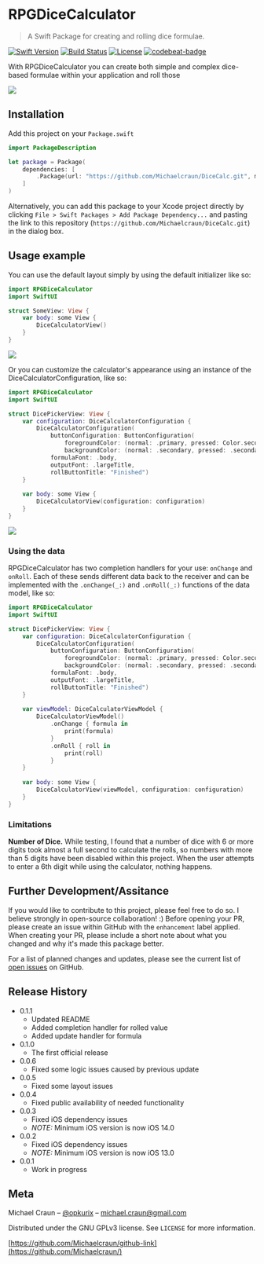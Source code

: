 # RPGDiceCalculator
> A Swift Package for creating and rolling dice formulae. 

[![Swift Version][swift-image]][swift-url]
[![Build Status][travis-image]][travis-url]
[![License][license-image]][license-url]
[![codebeat-badge][codebeat-image]][codebeat-url]

With RPGDiceCalculator you can create both simple and complex dice-based formulae within your application and roll those

![](header.png)

## Installation

Add this project on your `Package.swift`

```swift
import PackageDescription

let package = Package(
    dependencies: [
        .Package(url: "https://github.com/Michaelcraun/DiceCalc.git", majorVersion: 0, minor: 0)
    ]
)
```

Alternatively, you can add this package to your Xcode project directly by clicking `File > Swift Packages > Add Package Dependency...` and pasting the link to this repository (`https://github.com/Michaelcraun/DiceCalc.git`) in the dialog box.

## Usage example

You can use the default layout simply by using the default initializer like so:

```swift
import RPGDiceCalculator
import SwiftUI

struct SomeView: View {
    var body: some View {
        DiceCalculatorView()
    }
}
```

![](default_configuration.png)

Or you can customize the calculator's appearance using an instance of the DiceCalculatorConfiguration, like so:

```swift
import RPGDiceCalculator
import SwiftUI

struct DicePickerView: View {
    var configuration: DiceCalculatorConfiguration {
        DiceCalculatorConfiguration(
            buttonConfiguration: ButtonConfiguration(
                foregroundColor: (normal: .primary, pressed: Color.secondary),
                backgroundColor: (normal: .secondary, pressed: .secondary)),
            formulaFont: .body,
            outputFont: .largeTitle,
            rollButtonTitle: "Finished")
    }
    
    var body: some View {
        DiceCalculatorView(configuration: configuration)
    }
}
```

![](custom_configuration.png)

### Using the data

RPGDiceCalculator has two completion handlers for your use: `onChange` and `onRoll`. Each of these sends different data back to the receiver and can be implemented with the `.onChange(_:)` and `.onRoll(_:)` functions of the data model, like so:
```swift
import RPGDiceCalculator
import SwiftUI

struct DicePickerView: View {
    var configuration: DiceCalculatorConfiguration {
        DiceCalculatorConfiguration(
            buttonConfiguration: ButtonConfiguration(
                foregroundColor: (normal: .primary, pressed: Color.secondary),
                backgroundColor: (normal: .secondary, pressed: .secondary)),
            formulaFont: .body,
            outputFont: .largeTitle,
            rollButtonTitle: "Finished")
    }
    
    var viewModel: DiceCalculatorViewModel {
        DiceCalculatorViewModel()
            .onChange { formula in 
                print(formula)
            }
            .onRoll { roll in 
                print(roll)
            }
    }
    
    var body: some View {
        DiceCalculatorView(viewModel, configuration: configuration)
    }
}
```

### Limitations

**Number of Dice.** While testing, I found that a number of dice with 6 or more digits took almost a full second to calculate the rolls, so numbers with more than 5 digits have been disabled within this project. When the user attempts to enter a 6th digit while using the calculator, nothing happens.   

## Further Development/Assitance

If you would like to contribute to this project, please feel free to do so. I believe strongly in open-source collaboration! :)
Before opening your PR, please create an issue within GitHub with the `enhancement` label applied.
When creating your PR, please include a short note about what you changed and why it's made this package better.

For a list of planned changes and updates, please see the current list of [open issues](https://github.com/Michaelcraun/DiceCalc/issues) on GitHub.

## Release History

* 0.1.1
    * Updated README
    * Added completion handler for rolled value
    * Added update handler for formula
* 0.1.0
    * The first official release
* 0.0.6
    * Fixed some logic issues caused by previous update
* 0.0.5
    * Fixed some layout issues
* 0.0.4
    * Fixed public availability of needed functionality
* 0.0.3
    * Fixed iOS dependency issues
    * *NOTE:* Minimum iOS version is now iOS 14.0
* 0.0.2
    * Fixed iOS dependency issues
    * *NOTE:* Minimum iOS version is now iOS 13.0
* 0.0.1
    * Work in progress

## Meta

Michael Craun – [@opkurix](https://twitter.com/opkurix) – michael.craun@gmail.com

Distributed under the GNU GPLv3 license. See ``LICENSE`` for more information.

[https://github.com/Michaelcraun/github-link](https://github.com/Michaelcraun/)

[swift-image]:https://img.shields.io/badge/swift-3.0-orange.svg
[swift-url]: https://swift.org/
[license-image]: https://img.shields.io/badge/License-MIT-blue.svg
[license-url]: https://spdx.org/licenses/GPL-3.0-or-later.html
[travis-image]: https://img.shields.io/travis/dbader/node-datadog-metrics/master.svg
[travis-url]: https://travis-ci.org/dbader/node-datadog-metrics
[codebeat-image]: https://codebeat.co/badges/c19b47ea-2f9d-45df-8458-b2d952fe9dad
[codebeat-url]: https://codebeat.co/projects/github-com-vsouza-awesomeios-com
